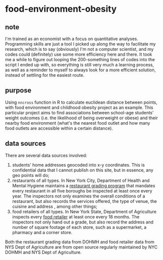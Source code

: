 # food-environment-obesity
## note
I'm trained as an economist with a focus on quantitative analyses. Programming skills are just a tool I picked up along the way to facilitate my research, which is to say (obviously) I'm not a computer scientist, and my codes could (definitely) use some more efficiency here and there. It took me a while to figure out looping the 200-something lines of codes into the script I ended up with, so everything is still very much a learning process, as well as a reminder to myself to always look for a more efficient solution, instead of settling for the easiest route.

## purpose
Using `nncross` function in R to calculate euclidean distance between points, with food environment and childhood obesity project as an example. This particular project aims to find associations between school-age students' weight outcomes (i.e. the likelihood of being overweight or obese) and their nearby food environment (what's the nearest food outlet and how many food outlets are accessible within a certain distance).

## data sources
There are several data sources involved:
1) students' home addresses geocoded into x-y coordinates. This is confidential data that I cannot publish on this site, but in essence, any geo points will do;
2) restaurants of all types. In New York City, Department of Health and Mental Hygiene maintains a [restaurant grading program](https://data.cityofnewyork.us/Health/DOHMH-New-York-City-Restaurant-Inspection-Results/43nn-pn8j) that mandates every restaurant in all five boroughs be inspected at least once every year. The inspectors not only examines the overall conditions of a restaurant, but also records the services offered, the type of venue, the cuisine and address , among other things;
3) food retailers of all types. In New York State, Department of Agriculture inspects every [food retailer](https://data.ny.gov/Economic-Development/Retail-Food-Store-Inspections-Current-Ratings/d6dy-3h7r) at least once every 18 months. The inspectors not only hand out a grade, but also record the address and number of square footage of each store, such as a supermarket, a pharmacy and a corner store.

Both the restaurant grading data from DOHMH and food retailer data from NYS Dept of Agriculture are from open source regularly maintained by NYC DOHMH and NYS Dept of Agriculture.
